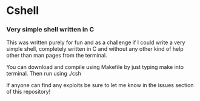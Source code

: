 # Cshell
### Very simple shell written in C

This was written purely for fun and as a challenge if I could write a very simple shell, completely written in C and without any other kind of help other than man pages from the terminal.

You can download and compile using Makefile by just typing make into terminal.
Then run using ./csh

If anyone can find any exploits be sure to let me know in the issues section of this repository!
